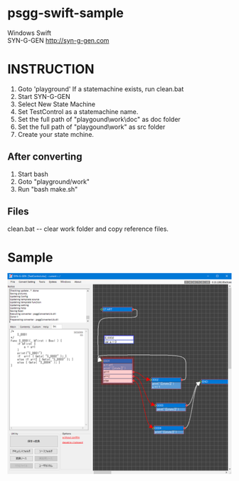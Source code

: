 # psgg-swift-sample

Windows
Swift  
SYN-G-GEN http://syn-g-gen.com  

# INSTRUCTION

1. Goto 'playground'
   If a statemachine exists, run clean.bat
2. Start SYN-G-GEN
3. Select New State Machine
4. Set TestControl as a statemachine name.
5. Set the full path of "playgound\work\doc" as doc folder
6. Set the full path of "playgound\work"     as src folder
7. Create your state mchine.

## After converting

1. Start bash
2. Goto "playground/work"
3. Run "bash make.sh"

## Files 

clean.bat -- clear work folder and copy reference files.

# Sample

![](https://raw.githubusercontent.com/NNNIC/psgg-swift-sample/master/wiki/test1.png)
